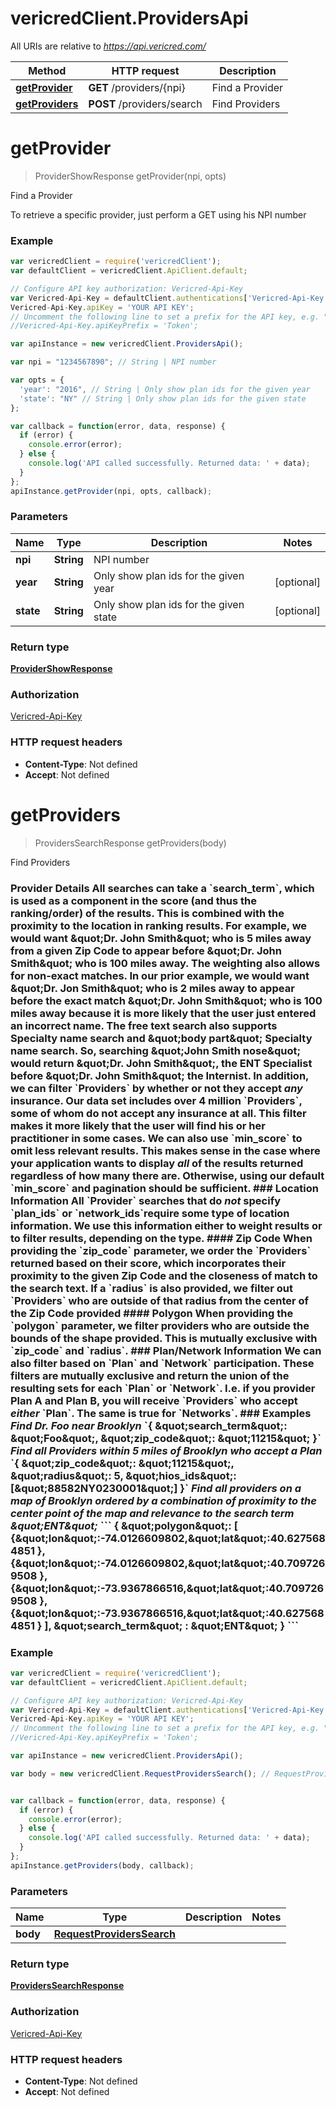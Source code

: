 # vericredClient.ProvidersApi

All URIs are relative to *https://api.vericred.com/*

Method | HTTP request | Description
------------- | ------------- | -------------
[**getProvider**](ProvidersApi.md#getProvider) | **GET** /providers/{npi} | Find a Provider
[**getProviders**](ProvidersApi.md#getProviders) | **POST** /providers/search | Find Providers


<a name="getProvider"></a>
# **getProvider**
> ProviderShowResponse getProvider(npi, opts)

Find a Provider

To retrieve a specific provider, just perform a GET using his NPI number

### Example
```javascript
var vericredClient = require('vericredClient');
var defaultClient = vericredClient.ApiClient.default;

// Configure API key authorization: Vericred-Api-Key
var Vericred-Api-Key = defaultClient.authentications['Vericred-Api-Key'];
Vericred-Api-Key.apiKey = 'YOUR API KEY';
// Uncomment the following line to set a prefix for the API key, e.g. "Token" (defaults to null)
//Vericred-Api-Key.apiKeyPrefix = 'Token';

var apiInstance = new vericredClient.ProvidersApi();

var npi = "1234567890"; // String | NPI number

var opts = { 
  'year': "2016", // String | Only show plan ids for the given year
  'state': "NY" // String | Only show plan ids for the given state
};

var callback = function(error, data, response) {
  if (error) {
    console.error(error);
  } else {
    console.log('API called successfully. Returned data: ' + data);
  }
};
apiInstance.getProvider(npi, opts, callback);
```

### Parameters

Name | Type | Description  | Notes
------------- | ------------- | ------------- | -------------
 **npi** | **String**| NPI number | 
 **year** | **String**| Only show plan ids for the given year | [optional] 
 **state** | **String**| Only show plan ids for the given state | [optional] 

### Return type

[**ProviderShowResponse**](ProviderShowResponse.md)

### Authorization

[Vericred-Api-Key](../README.md#Vericred-Api-Key)

### HTTP request headers

 - **Content-Type**: Not defined
 - **Accept**: Not defined

<a name="getProviders"></a>
# **getProviders**
> ProvidersSearchResponse getProviders(body)

Find Providers

### Provider Details All searches can take a &#x60;search_term&#x60;, which is used as a component in the score (and thus the ranking/order) of the results.  This is combined with the proximity to the location in ranking results. For example, we would want \&quot;Dr. John Smith\&quot; who is 5 miles away from a given Zip Code to appear before \&quot;Dr. John Smith\&quot; who is 100 miles away.  The weighting also allows for non-exact matches.  In our prior example, we would want \&quot;Dr. Jon Smith\&quot; who is 2 miles away to appear before the exact match \&quot;Dr. John Smith\&quot; who is 100 miles away because it is more likely that the user just entered an incorrect name.  The free text search also supports Specialty name search and \&quot;body part\&quot; Specialty name search.  So, searching \&quot;John Smith nose\&quot; would return \&quot;Dr. John Smith\&quot;, the ENT Specialist before \&quot;Dr. John Smith\&quot; the Internist.  In addition, we can filter &#x60;Providers&#x60; by whether or not they accept *any* insurance.  Our data set includes over 4 million &#x60;Providers&#x60;, some of whom do not accept any insurance at all.  This filter makes it more likely that the user will find his or her practitioner in some cases.  We can also use &#x60;min_score&#x60; to omit less relevant results.  This makes sense in the case where your application wants to display *all* of the results returned regardless of how many there are.  Otherwise, using our default &#x60;min_score&#x60; and pagination should be sufficient.  ### Location Information  All &#x60;Provider&#x60; searches that do *not* specify &#x60;plan_ids&#x60; or &#x60;network_ids&#x60;require some type of location information. We use this information either to weight results or to filter results, depending on the type.  #### Zip Code When providing the &#x60;zip_code&#x60; parameter, we order the &#x60;Providers&#x60; returned based on their score, which incorporates their proximity to the given Zip Code and the closeness of match to the search text.  If a &#x60;radius&#x60; is also provided, we filter out &#x60;Providers&#x60; who are outside of that radius from the center of the Zip Code provided  #### Polygon When providing the &#x60;polygon&#x60; parameter, we filter providers who are outside the bounds of the shape provided.  This is mutually exclusive with &#x60;zip_code&#x60; and &#x60;radius&#x60;.  ### Plan/Network Information We can also filter based on &#x60;Plan&#x60; and &#x60;Network&#x60; participation.  These filters are mutually exclusive and return the union of the resulting sets for each &#x60;Plan&#x60; or &#x60;Network&#x60;.  I.e. if you provider Plan A and Plan B, you will receive &#x60;Providers&#x60; who accept *either* &#x60;Plan&#x60;.  The same is true for &#x60;Networks&#x60;.  ### Examples  *Find Dr. Foo near Brooklyn*  &#x60;{ \&quot;search_term\&quot;: \&quot;Foo\&quot;, \&quot;zip_code\&quot;: \&quot;11215\&quot; }&#x60;  *Find all Providers within 5 miles of Brooklyn who accept a Plan*  &#x60;{ \&quot;zip_code\&quot;: \&quot;11215\&quot;, \&quot;radius\&quot;: 5, \&quot;hios_ids\&quot;: [\&quot;88582NY0230001\&quot;] }&#x60;  *Find all providers on a map of Brooklyn ordered by a combination of proximity to the center point of the map and relevance to the search term \&quot;ENT\&quot;*  &#x60;&#x60;&#x60; {   \&quot;polygon\&quot;: [       {\&quot;lon\&quot;:-74.0126609802,\&quot;lat\&quot;:40.6275684851 },       {\&quot;lon\&quot;:-74.0126609802,\&quot;lat\&quot;:40.7097269508 },       {\&quot;lon\&quot;:-73.9367866516,\&quot;lat\&quot;:40.7097269508 },       {\&quot;lon\&quot;:-73.9367866516,\&quot;lat\&quot;:40.6275684851 }   ],   \&quot;search_term\&quot; : \&quot;ENT\&quot; } &#x60;&#x60;&#x60; 

### Example
```javascript
var vericredClient = require('vericredClient');
var defaultClient = vericredClient.ApiClient.default;

// Configure API key authorization: Vericred-Api-Key
var Vericred-Api-Key = defaultClient.authentications['Vericred-Api-Key'];
Vericred-Api-Key.apiKey = 'YOUR API KEY';
// Uncomment the following line to set a prefix for the API key, e.g. "Token" (defaults to null)
//Vericred-Api-Key.apiKeyPrefix = 'Token';

var apiInstance = new vericredClient.ProvidersApi();

var body = new vericredClient.RequestProvidersSearch(); // RequestProvidersSearch | 


var callback = function(error, data, response) {
  if (error) {
    console.error(error);
  } else {
    console.log('API called successfully. Returned data: ' + data);
  }
};
apiInstance.getProviders(body, callback);
```

### Parameters

Name | Type | Description  | Notes
------------- | ------------- | ------------- | -------------
 **body** | [**RequestProvidersSearch**](RequestProvidersSearch.md)|  | 

### Return type

[**ProvidersSearchResponse**](ProvidersSearchResponse.md)

### Authorization

[Vericred-Api-Key](../README.md#Vericred-Api-Key)

### HTTP request headers

 - **Content-Type**: Not defined
 - **Accept**: Not defined

